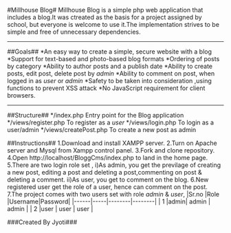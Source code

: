 #Millhouse Blog#
Millhouse Blog is a simple php web application that includes a blog.It was ctreated as the basis for a project assigned by school, but everyone is welcome to use it.The implementation strives to be simple and free of unnecessary dependencies.

***
##Goals##
*An easy way to create a simple, secure website with a blog
*Support for text-based and photo-based blog formats
*Ordering of posts by category
*Ability to author posts and a publish date
*Ability to create posts, edit post, delete post by _admin_
*Ability to comment on post, when logged in as _user_ or _admin_
*Safety to be taken into consideration ,using functions to prevent XSS attack
*No JavaScript requirement for client browsers.

***

##Structure##
*/index.php             Entry point for the Blog application
*/views/register.php    To register as a _user_
*/views/login.php       To login as a user/admin
*/views/createPost.php  To create a new post as admin

##Instructions##
1.Download and install XAMPP server.
2.Turn on Apache server and Mysql from Xampp control panel.
3.Fork and clone repository.
4.Open http://localhost/BloggCms/index.php to land in the home page.
5.There are two login role set ,
i)As admin, you get the previlage of creating a new post, editing a post and  deleting a post,commenting on post & deleting a comment.
ii)As user, you get to comment on the blog.
6.New registered user get the role of a user, hence can comment on the post.
7.The project comes with two users set with role _admin_ & _user_,
|Sr.no |Role |Username|Password|
|------|-----|--------|--------|
| 1    |admin|  admin | admin  |
| 2    |user |  user  | user   |


###Created By Jyoti###


